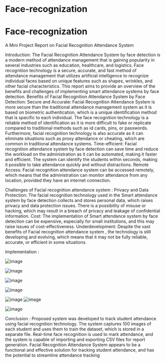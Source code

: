 # Face-recognization

# Face-recognization

A Mini Project Report on
 Facial Recognition Attendance System


Introduction:
The Facial Recognition Attendance System by face detection is a modern method of attendance
management that is gaining popularity in several industries such as education, healthcare, and
logistics. Face recognition technology is a secure, accurate, and fast method of attendance
management that utilizes artificial intelligence to recognize individual faces based on unique
features such as shapes, wrinkles, and other facial characteristics. This report aims to provide
an overview of the benefits and challenges of implementing smart attendance systems by face
detection.
Benefits of Facial Recognition Attendance System by Face Detection:
Secure and Accurate:
Facial Recognition Attendance System is more secure than the traditional attendance
management system as it is based on biometric authentication, which is a unique identification
method that is specific to each individual. The face recognition technology is a reliable method
of identification as it is more difficult to fake or replicate compared to traditional methods such
as id cards, pins, or passwords. Furthermore, facial recognition technology is also accurate as
it can eliminate situations such as proxy attendance or cheating, which are common in
traditional attendance systems.
Time-efficient:
Facial recognition attendance system by face detection can save time and reduce the workload
on the administration as it can be automated, making it faster and efficient. The system can
identify the students within seconds, making it possible to take attendance quickly and without
distractions.
Remote Access:
Facial recognition attendance system can be accessed remotely, which means that the
administration can monitor attendance from any location, provided they have an internet
connection.

Challenges of Facial recognition attendance system :
Privacy and Data Protection:
The facial recognition technology used in the Smart attendance system by face detection
collects and stores personal data, which raises privacy and data protection issues. There is a
possibility of misuse or hacking, which may result in a breach of privacy and leakage of
confidential information.
Cost:
The implementation of Smart attendance system by face detection can be expensive, especially
for small institutions, and this may raise issues of cost-effectiveness.
Underdevelopment:
Despite the vast benefits of Facial recognition attendance system , the technology is still
developing and evolving, which means that it may not be fully reliable, accurate, or efficient
in some situations.


Implementation :

![image](https://github.com/shruti200216/Face-recognization/assets/132293976/f00fea1f-ecfc-401a-95e1-dfafa540fa09)

![image](https://github.com/shruti200216/Face-recognization/assets/132293976/34431839-cb46-41b6-811e-a9994ca78a2a)


![image](https://user-images.githubusercontent.com/132293976/235506639-2e3e1fcb-d535-4460-8887-02b29b4ac5bc.png)


![image](https://user-images.githubusercontent.com/132293976/235506773-3c41332f-23d6-45e1-829d-18b79dbe6cc4.png)

![image](https://user-images.githubusercontent.com/132293976/235506873-116094de-7878-4397-ac7e-a2ef672e7b35.png)
![image](https://user-images.githubusercontent.com/132293976/235506932-6fc09a1f-9b21-4eef-b536-2e76c04cb778.png)


![image](https://user-images.githubusercontent.com/132293976/235506982-37cf6f6d-6c5f-47bd-b35b-3ad923524c55.png)


Conclusion :
Proposed system was developed to track student attendance using facial recognition
technology. The system captures 100 images of each student and uses them to train the dataset,
which is stored in a separate file. Real-time face recognition is used to mark attendance, and
the system is capable of importing and exporting CSV files for report generation. Facial
Recognition Attendance System appears to be a functional and effective solution for tracking
student attendance, and has the potential to streamline attendance tracking



